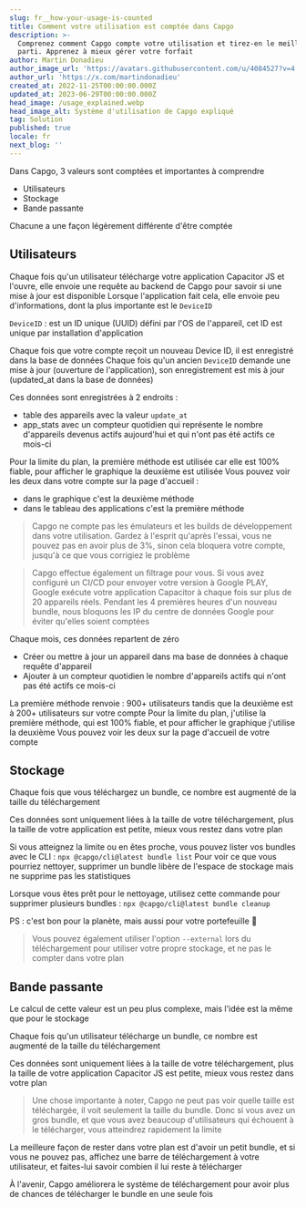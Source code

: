 ```yaml
---
slug: fr__how-your-usage-is-counted
title: Comment votre utilisation est comptée dans Capgo
description: >-
  Comprenez comment Capgo compte votre utilisation et tirez-en le meilleur
  parti. Apprenez à mieux gérer votre forfait
author: Martin Donadieu
author_image_url: 'https://avatars.githubusercontent.com/u/4084527?v=4'
author_url: 'https://x.com/martindonadieu'
created_at: 2022-11-25T00:00:00.000Z
updated_at: 2023-06-29T00:00:00.000Z
head_image: /usage_explained.webp
head_image_alt: Système d'utilisation de Capgo expliqué
tag: Solution
published: true
locale: fr
next_blog: ''
---
```


Dans Capgo, 3 valeurs sont comptées et importantes à comprendre
- Utilisateurs
- Stockage
- Bande passante

Chacune a une façon légèrement différente d'être comptée

## Utilisateurs

Chaque fois qu'un utilisateur télécharge votre application Capacitor JS et l'ouvre, elle envoie une requête au backend de Capgo pour savoir si une mise à jour est disponible
Lorsque l'application fait cela, elle envoie peu d'informations, dont la plus importante est le `DeviceID`

`DeviceID` : est un ID unique (UUID) défini par l'OS de l'appareil, cet ID est unique par installation d'application

Chaque fois que votre compte reçoit un nouveau Device ID, il est enregistré dans la base de données
Chaque fois qu'un ancien `DeviceID` demande une mise à jour (ouverture de l'application), son enregistrement est mis à jour (updated_at dans la base de données)

Ces données sont enregistrées à 2 endroits :
- table des appareils avec la valeur `update_at`
- app_stats avec un compteur quotidien qui représente le nombre d'appareils devenus actifs aujourd'hui et qui n'ont pas été actifs ce mois-ci

Pour la limite du plan, la première méthode est utilisée car elle est 100% fiable, pour afficher le graphique la deuxième est utilisée
Vous pouvez voir les deux dans votre compte sur la page d'accueil :
- dans le graphique c'est la deuxième méthode
- dans le tableau des applications c'est la première méthode

> Capgo ne compte pas les émulateurs et les builds de développement dans votre utilisation. Gardez à l'esprit qu'après l'essai, vous ne pouvez pas en avoir plus de 3%, sinon cela bloquera votre compte, jusqu'à ce que vous corrigiez le problème

> Capgo effectue également un filtrage pour vous. Si vous avez configuré un CI/CD pour envoyer votre version à Google PLAY, Google exécute votre application Capacitor à chaque fois sur plus de 20 appareils réels. Pendant les 4 premières heures d'un nouveau bundle, nous bloquons les IP du centre de données Google pour éviter qu'elles soient comptées

Chaque mois, ces données repartent de zéro

- Créer ou mettre à jour un appareil dans ma base de données à chaque requête d'appareil
- Ajouter à un compteur quotidien le nombre d'appareils actifs qui n'ont pas été actifs ce mois-ci

La première méthode renvoie : 900+ utilisateurs
tandis que la deuxième est à 200+ utilisateurs sur votre compte
Pour la limite du plan, j'utilise la première méthode, qui est 100% fiable, et pour afficher le graphique j'utilise la deuxième
Vous pouvez voir les deux sur la page d'accueil de votre compte

## Stockage

Chaque fois que vous téléchargez un bundle, ce nombre est augmenté de la taille du téléchargement

Ces données sont uniquement liées à la taille de votre téléchargement, plus la taille de votre application est petite, mieux vous restez dans votre plan

Si vous atteignez la limite ou en êtes proche, vous pouvez lister vos bundles avec le CLI :
`npx @capgo/cli@latest bundle list`
Pour voir ce que vous pourriez nettoyer, supprimer un bundle libère de l'espace de stockage mais ne supprime pas les statistiques

Lorsque vous êtes prêt pour le nettoyage, utilisez cette commande pour supprimer plusieurs bundles :
`npx @capgo/cli@latest bundle cleanup`

PS : c'est bon pour la planète, mais aussi pour votre portefeuille 💪

> Vous pouvez également utiliser l'option `--external` lors du téléchargement pour utiliser votre propre stockage, et ne pas le compter dans votre plan

## Bande passante

Le calcul de cette valeur est un peu plus complexe, mais l'idée est la même que pour le stockage

Chaque fois qu'un utilisateur télécharge un bundle, ce nombre est augmenté de la taille du téléchargement

Ces données sont uniquement liées à la taille de votre téléchargement, plus la taille de votre application Capacitor JS est petite, mieux vous restez dans votre plan

> Une chose importante à noter, Capgo ne peut pas voir quelle taille est téléchargée, il voit seulement la taille du bundle. Donc si vous avez un gros bundle, et que vous avez beaucoup d'utilisateurs qui échouent à le télécharger, vous atteindrez rapidement la limite

La meilleure façon de rester dans votre plan est d'avoir un petit bundle, et si vous ne pouvez pas, affichez une barre de téléchargement à votre utilisateur, et faites-lui savoir combien il lui reste à télécharger

À l'avenir, Capgo améliorera le système de téléchargement pour avoir plus de chances de télécharger le bundle en une seule fois